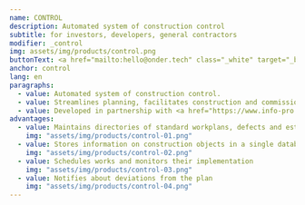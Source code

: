 ```yaml
---
name: CONTROL
description: Automated system of construction control
subtitle: for investors, developers, general contractors
modifier: _control
img: assets/img/products/control.png
buttonText: <a href="mailto:hello@onder.tech" class="_white" target="_blank">Request Demo</a>
anchor: control
lang: en
paragraphs:
  - value: Automated system of construction control.
  - value: Streamlines planning, facilitates construction and commissioning works control, reduces costs caused by missed deadlines and poor-quality work performance. Increases cost transparency.
  - value: Developed in partnership with <a href="https://www.info-pro.ru" target="_blank">INFOPRO</a>.
advantages:
  - value: Maintains directories of standard workplans, defects and estimated prices
    img: "assets/img/products/control-01.png"
  - value: Stores information on construction objects in a single database
    img: "assets/img/products/control-02.png"
  - value: Schedules works and monitors their implementation
    img: "assets/img/products/control-03.png"
  - value: Notifies about deviations from the plan
    img: "assets/img/products/control-04.png"
---
```

